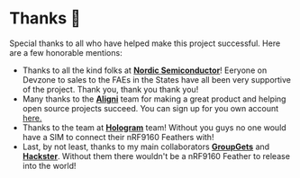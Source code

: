 # Thanks 🙏

Special thanks to all who have helped make this project successful. Here are a few honorable mentions:

 - Thanks to all the kind folks at **[Nordic Semiconductor][Nordic]**! Eeryone on Devzone to sales to the FAEs in the States have all been very supportive of the project. Thank you, thank you thank you!
 - Many thanks to the **[Aligni][Aligni]** team for making a great product and helping open source projects succeed. You can sign up for you own account [here.](https://signup.aligni.com/accounts/new)
 - Thanks to the team at **[Hologram][hologram]** team! Without you guys no one would have a SIM to connect their nRF9160 Feathers with!
 - Last, by not least, thanks to my main collaborators **[GroupGets][GroupGets]** and **[Hackster][Hackster]**. Without them there wouldn't be a nRF9160 Feather to release into the world!

[Nordic]: https://www.nordicsemi.com
[Aligni]: https://www.aligni.com
[GroupGets]: https://www.groupgets.com
[Hackster]: https://www.hackster.io
[Hologram]: https://www.hologram.io